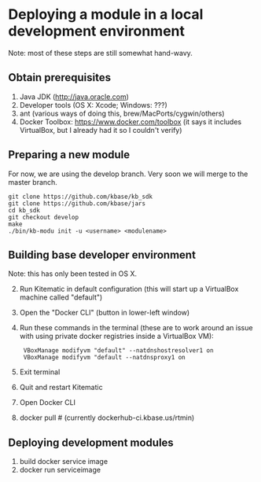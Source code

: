 # Deploying a module in a local development environment

Note: most of these steps are still somewhat hand-wavy.

## Obtain prerequisites

1. Java JDK (http://java.oracle.com)
2. Developer tools (OS X: Xcode; Windows: ???)
2. ant (various ways of doing this, brew/MacPorts/cygwin/others)
3. Docker Toolbox: https://www.docker.com/toolbox (it says it includes VirtualBox, but I already had it so I couldn't verify)

## Preparing a new module

For now, we are using the develop branch.  Very soon we will merge to the master branch.

    git clone https://github.com/kbase/kb_sdk
    git clone https://github.com/kbase/jars
    cd kb_sdk
    git checkout develop
    make
    ./bin/kb-modu init -u <username> <modulename>

## Building base developer environment

Note: this has only been tested in OS X.

2. Run Kitematic in default configuration (this will start up a VirtualBox machine called "default")
3. Open the "Docker CLI" (button in lower-left window)
4. Run these commands in the terminal (these are to work around an issue with using private docker registries inside a VirtualBox VM):

        VBoxManage modifyvm "default" --natdnshostresolver1 on
        VBoxManage modifyvm "default --natdnsproxy1 on
6. Exit terminal
7. Quit and restart Kitematic
8. Open Docker CLI
9. docker pull <baseimage>  # (currently dockerhub-ci.kbase.us/rtmin)

## Deploying development modules

1. build docker service image
2. docker run serviceimage
